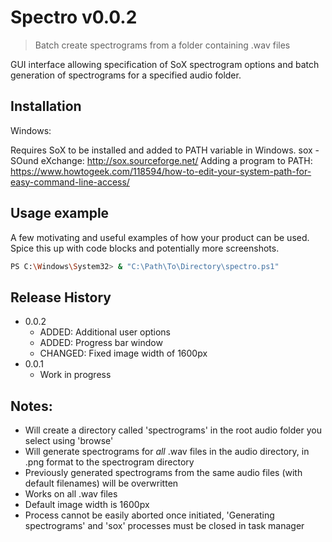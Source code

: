 # Spectro v0.0.2
> Batch create spectrograms from a folder containing .wav files

GUI interface allowing specification of SoX spectrogram options and batch generation of spectrograms for a specified audio folder.

## Installation

Windows:

Requires SoX to be installed and added to PATH variable in Windows. 
sox - SOund eXchange: http://sox.sourceforge.net/
Adding a program to PATH: https://www.howtogeek.com/118594/how-to-edit-your-system-path-for-easy-command-line-access/

## Usage example

A few motivating and useful examples of how your product can be used. Spice this up with code blocks and potentially more screenshots.

```sh
PS C:\Windows\System32> & "C:\Path\To\Directory\spectro.ps1"
```

## Release History

* 0.0.2
    * ADDED: Additional user options
    * ADDED: Progress bar window
    * CHANGED: Fixed image width of 1600px
* 0.0.1
    * Work in progress

## Notes:

* Will create a directory called 'spectrograms' in the root audio folder you select using 'browse'
* Will generate spectrograms for *all* .wav files in the audio directory, in .png format to the spectrogram directory
* Previously generated spectrograms from the same audio files (with default filenames) will be overwritten
* Works on all .wav files
* Default image width is 1600px
* Process cannot be easily aborted once initiated, 'Generating spectrograms' and 'sox' processes must be closed in task manager
